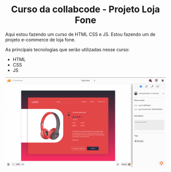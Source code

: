 <h1 align="center">Curso da collabcode - Projeto Loja Fone</h1>

<p>Aqui estou fazendo um curso de HTML CSS e JS. Estou fazendo um de projeto e-commerce de loja fone.</p>

<p>As principais tecnologias que serão utilizadas nesse curso:</p>

- HTML
- CSS
- JS

![img1](img/readme/img1.png)
